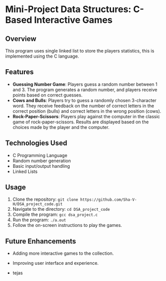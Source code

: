 # Mini-Project Data Structures: C-Based Interactive Games

## Overview
This program uses single linked list to store the players statistics, this is implemented using the C language.

## Features
- **Guessing Number Game**: Players guess a random number between 1 and 3. The program generates a random number, and players receive points based on correct guesses.
- **Cows and Bulls**: Players try to guess a randomly chosen 3-character word. They receive feedback on the number of correct letters in the correct position (bulls) and correct letters in the wrong position (cows).
- **Rock-Paper-Scissors**: Players play against the computer in the classic game of rock-paper-scissors. Results are displayed based on the choices made by the player and the computer.

## Technologies Used
- C Programming Language
- Random number generation
- Basic input/output handling
- Linked Lists

## Usage
1. Clone the repository: `git clone https://github.com/Sha-V-H/DSA_project_code.git`
2. Navigate to the directory: `cd DSA_project_code`
3. Compile the program: `gcc dsa_project.c`
4. Run the program: `./a.out`
5. Follow the on-screen instructions to play the games.

## Future Enhancements
- Adding more interactive games to the collection.
- Improving user interface and experience.

- tejas
